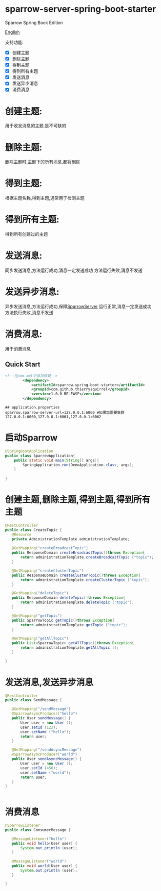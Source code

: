 # sparrow-server-spring-boot-starter

Sparrow Spring Book Edition

[English](./README.md)

支持功能:
- [x] 创建主题
- [x] 删除主题
- [x] 得到主题
- [x] 得到所有主题
- [x] 发送消息
- [x] 发送异步消息
- [x] 消费消息

# 创建主题:
 用于收发消息的主题,是不可缺的  

# 删除主题:
 删除主题时,主题下的所有消息,都将删除  
 
# 得到主题:
 根据主题名称,得到主题,通常用于检测主题  
 
# 得到所有主题:
 得到所有创建过的主题
 
# 发送消息:
 同步发送消息,方法运行成功,消息一定发送成功
 方法运行失败,消息不发送  

# 发送异步消息:
 异步发送消息,方法运行成功,保障[SparrowServer](https://github.com/ThierrySquirrel/sparrow-server-spring-boot-starter) 运行正常,消息一定发送成功  
 方法执行失败,消息不发送  

# 消费消息:
 用于消费消息  


## Quick Start

```xml
<!--在pom.xml中添加依赖-->
        <dependency>
            <artifactId>sparrow-spring-boot-starter</artifactId>
            <groupId>com.github.thierrysquirrel</groupId>
            <version>1.0.0-RELEASE</version>
        </dependency>
``` 

 ```properties
 ## application.properties
 sparrow.sparrow-server-url=127.0.0.1:6060 #如果您需要集群 127.0.0.1:6060,127.0.0.1:6061,127.0.0.1:6062
 ```  

 # 启动Sparrow
 ```java
 @SpringBootApplication
 public class SparrowApplication{
     public static void main(String[] args){
         SpringApplication.run(DemoApplication.class, args);
     }
    
 }
 ```  

# 创建主题,删除主题,得到主题,得到所有主题

 ```java
@RestController
public class CreateTopic {
    @Resource
    private AdministrationTemplate administrationTemplate;
    
    @GetMapping("createBroadcastTopic")
    public ResponseDomain createBroadcastTopic()throws Exception{
        return administrationTemplate.createBroadcastTopic ("topic");
    }

    @GetMapping("createClusterTopic")
    public ResponseDomain createClusterTopic()throws Exception{
        return administrationTemplate.createClusterTopic ("topic");
    }

    @GetMapping("deleteTopic")
    public ResponseDomain deleteTopic()throws Exception{
        return administrationTemplate.deleteTopic ("topic");
    }

    @GetMapping("getTopic")
    public SparrowTopic getTopic()throws Exception{
        return administrationTemplate.getTopic ("topic");
    }
    
    @GetMapping("getAllTopic")
    public List<SparrowTopic> getAllTopic()throws Exception{
        return administrationTemplate.getAllTopic ();
    }

}
 ``` 

# 发送消息,发送异步消息

 ```java
@RestController
public class SendMessage {

    @GetMapping("/sendMessage")
    @SparrowAsyncProducer("hello")
    public User sendMessage() {
        User user = new User ();
        user.setId (123);
        user.setName ("hello");
        return user;
    }

    @GetMapping("/sendAsyncMessage")
    @SparrowAsyncProducer("world")
    public User sendAsyncMessage() {
        User user = new User ();
        user.setId (456);
        user.setName ("world");
        return user;
    }
}
    
 ```

# 消费消息

 ```java
@SparrowListener
public class ConsumerMessage {

    @MessageListener("hello")
    public void hello(User user) {
        System.out.println (user);
    }

    @MessageListener("world")
    public void world(User user) {
        System.out.println (user);
    }

}
 ```